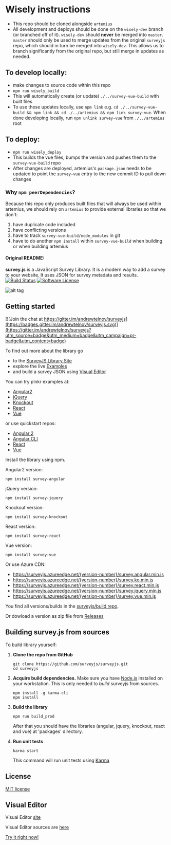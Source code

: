 # Wisely instructions
* This repo should be cloned alongside `artemius`
* All development and deploys should be done on the `wisely-dev` branch (or branched off of it). `wisely-dev` should **never** be merged into `master`. `master` should only be used to merge updates from the original `surveyjs` repo, which should in turn be merged into `wisely-dev`. This allows us to branch significantly from the original repo, but still merge in updates as needed.

## To develop locally:
* make changes to source code within this repo
* `npm run wisely_build`
* This will automatically create (or update) `./../survey-vue-build` with built files
* To use these updates locally, use `npm link` e.g. `cd ./../survey-vue-build && npm link && cd ./../artemius && npm link survey-vue`. When done developing locally, run `npm unlink survey-vue` from `./../artemius` root

## To deploy:
* `npm run wisely_deploy`
* This builds the vue files, bumps the version and pushes them to the `survey-vue-build` repo
* After changes are deployed, artemius's `package.json` needs to be updated to point the `survey-vue` entry to the new commit ID to pull down changes

### Why `npm peerDependencies`?
Because this repo only produces built files that will always be used within artemius, we should rely on `artemius` to provide external libraries so that we don't:
1. have duplicate code included
1. have conflicting versions
1. have to track `survey-vue-build/node_modules` in git
1. have to do another `npm install` within `survey-vue-build` when building or when building artemius


#### Original README:

**survey.js** is a JavaScript Survey Library. It is a modern way to add a survey to your website. It uses JSON for survey metadata and results.
[![Build Status](https://travis-ci.org/surveyjs/surveyjs.svg?branch=master)](https://travis-ci.org/surveyjs/surveyjs) [![Software License](https://img.shields.io/badge/license-MIT-brightgreen.svg?style=flat)](LICENSE)

![alt tag](https://cloud.githubusercontent.com/assets/22315929/22462339/ed33f60a-e7bd-11e6-942b-72882e6bf1db.gif)

## Getting started
[![Join the chat at https://gitter.im/andrewtelnov/surveyjs](https://badges.gitter.im/andrewtelnov/surveyjs.svg)](https://gitter.im/andrewtelnov/surveyjs?utm_source=badge&utm_medium=badge&utm_campaign=pr-badge&utm_content=badge)

To find out more about the library go
* to the [SurveyJS Library Site](https://surveyjs.io/Library)
* explore the live [Examples](https://www.surveyjs.io/Examples/Library)
* and build a survey JSON using [Visual Editor](https://www.surveyjs.io/Editor/Editor/)

You can try plnkr examples at:
* [Angular2](http://plnkr.co/edit/OJkKlUn1oxzWYtnruXir?p=preview) 
* [jQuery](http://plnkr.co/edit/DH4vJWSBtza7bSCDm2r9?p=preview)
* [Knockout](http://plnkr.co/edit/JKy5wwiAhaBTMze3fOO0?p=preview)
* [React](http://plnkr.co/edit/qXdeQa6x2FHRg0YrOlPL?p=preview)
* [Vue](http://plnkr.co/edit/aTYVAiDvMWOf3zDReayE?p=preview)

or use quickstart repos:
* [Angular 2](https://github.com/surveyjs/surveyjs_angular_quickstart)
* [Angular CLI](https://github.com/surveyjs/surveyjs_angular_cli)
* [React](https://github.com/surveyjs/surveyjs_react_quickstart)
* [Vue](https://github.com/surveyjs/surveyjs_vue_quickstart)

Install the library using npm.

Angular2 version:
```
npm install survey-angular
```
jQuery version:
```
npm install survey-jquery
```
Knockout version:
```
npm install survey-knockout
```
React version:
```
npm install survey-react
```
Vue version:
```
npm install survey-vue
```

Or use Azure CDN:
* https://surveyjs.azureedge.net/{version-number}/survey.angular.min.js
* https://surveyjs.azureedge.net/{version-number}/survey.ko.min.js
* https://surveyjs.azureedge.net/{version-number}/survey.react.min.js
* https://surveyjs.azureedge.net/{version-number}/survey.jquery.min.js
* https://surveyjs.azureedge.net/{version-number}/survey.vue.min.js

You find all versions/builds in the [surveyjs/build repo](https://github.com/surveyjs/builds).

Or dowload a version as zip file from [Releases](https://github.com/surveyjs/surveyjs/releases)


## Building survey.js from sources

To build library yourself:

 1. **Clone the repo from GitHub**  
	```
	git clone https://github.com/surveyjs/surveyjs.git
	cd surveyjs
	```

 2. **Acquire build dependencies.** Make sure you have [Node.js](http://nodejs.org/) installed on your workstation. This is only needed to _build_ surveyjs from sources.  
	```
	npm install -g karma-cli
	npm install
	```

 3. **Build the library**
	```
	npm run build_prod
	```
	After that you should have the libraries (angular, jquery, knockout, react and vue) at 'packages' directory.

 4. **Run unit tests**
	```
	karma start
	```
	This command will run unit tests using [Karma](https://karma-runner.github.io/0.13/index.html)

## License

[MIT license](https://github.com/surveyjs/surveyjs/blob/master/LICENSE)


## Visual Editor
Visual Editor [site](https://www.surveyjs.io/Editor/)

Visual Editor sources are [here](https://github.com/surveyjs/editor)

[Try it right now!](https://www.surveyjs.io/Editor/Editor/)
